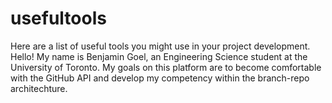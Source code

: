 # usefultools
Here are a list of useful tools you might use in your project development.
Hello! My name is Benjamin Goel, an Engineering Science student at the 
University of Toronto. My goals on this platform are to become comfortable with 
the GitHub API and develop my competency within the branch-repo architechture.
